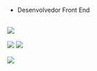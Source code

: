 - Desenvolvedor Front End
<br>
<div align=“center”>
  <img src=“https://skillicons.dev/icons?i=nodejs,js,html,css”></img>
</div>
<br>
<div align=“center”>
<img width=“50%” src=“https://github-readme-stats.vercel.app/api?username=GustavoMoraisSantos&show_icons=true&theme=algolia”></img>
<img width=“45%” src=“https://github-readme-stats.vercel.app/api/top-langs/?username=GustavoMoraisSantos&layout=compact&theme=algolia”></img>
</div>
<br>
<div align=“center”>
  <a href=“https://www.linkedin.com/in/gustavo-morais-b996b6211/” target=“_blank”><img src=“https://img.shields.io/badge/-LinkedIn-%230077B5?style=for-the-badge&logo=linkedin&logoColor=white” target=“_blank”></a>
</div>
